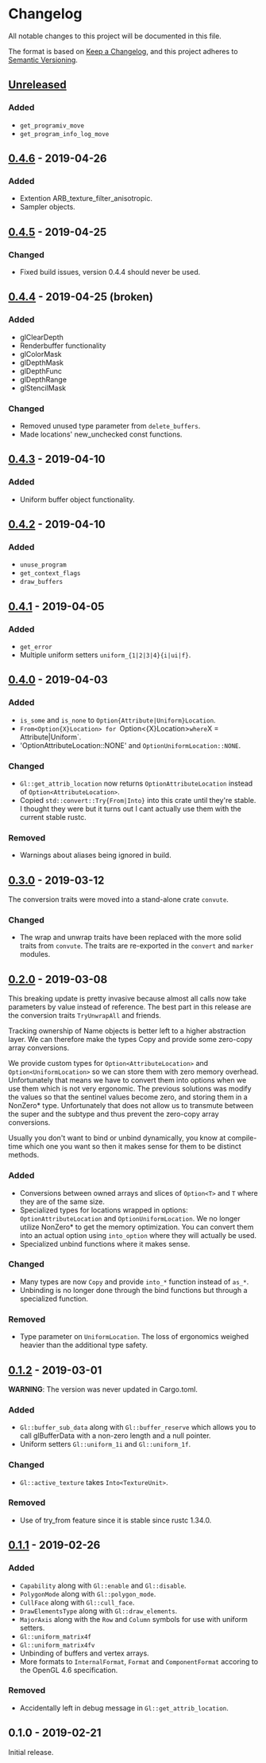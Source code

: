 # Changelog

All notable changes to this project will be documented in this file.

The format is based on [Keep a Changelog](https://keepachangelog.com/en/1.0.0/),
and this project adheres to [Semantic Versioning](https://semver.org/spec/v2.0.0.html).

## [Unreleased]
[Unreleased]: https://github.com/mickvangelderen/gl-typed-rust/compare/v0.4.6...HEAD

### Added
 - `get_programiv_move`
 - `get_program_info_log_move`

## [0.4.6] - 2019-04-26
[0.4.6]: https://github.com/mickvangelderen/gl-typed-rust/compare/v0.4.5...0.4.6

### Added
 - Extention ARB_texture_filter_anisotropic.
 - Sampler objects.

## [0.4.5] - 2019-04-25
[0.4.5]: https://github.com/mickvangelderen/gl-typed-rust/compare/v0.4.4...0.4.5

### Changed
 - Fixed build issues, version 0.4.4 should never be used.

## [0.4.4] - 2019-04-25 (broken)
[0.4.4]: https://github.com/mickvangelderen/gl-typed-rust/compare/v0.4.3...0.4.4

### Added
 - glClearDepth
 - Renderbuffer functionality
 - glColorMask
 - glDepthMask
 - glDepthFunc
 - glDepthRange
 - glStencilMask
 
### Changed
 - Removed unused type parameter from `delete_buffers`.
 - Made locations' new_unchecked const functions.

## [0.4.3] - 2019-04-10
[0.4.3]: https://github.com/mickvangelderen/gl-typed-rust/compare/v0.4.2...0.4.3

### Added

 - Uniform buffer object functionality.

## [0.4.2] - 2019-04-10
[0.4.2]: https://github.com/mickvangelderen/gl-typed-rust/compare/v0.4.1...0.4.2

### Added

 - `unuse_program`
 - `get_context_flags`
 - `draw_buffers`

## [0.4.1] - 2019-04-05
[0.4.1]: https://github.com/mickvangelderen/gl-typed-rust/compare/v0.4.0...0.4.1

### Added
 - `get_error`
 - Multiple uniform setters `uniform_{1|2|3|4}{i|ui|f}`.

## [0.4.0] - 2019-04-03
[0.4.0]: https://github.com/mickvangelderen/gl-typed-rust/compare/v0.3.0...0.4.0

### Added
 - `is_some` and `is_none` to `Option{Attribute|Uniform}Location`.
 - `From<Option{X}Location> for `Option<{X}Location>` where `X = Attribute|Uniform`.
 - 'OptionAttributeLocation::NONE' and `OptionUniformLocation::NONE`.

### Changed
 - `Gl::get_attrib_location` now returns `OptionAttributeLocation` instead of
   `Option<AttributeLocation>`.
 - Copied `std::convert::Try{From|Into}` into this crate until they're stable. I
   thought they were but it turns out I cant actually use them with the current
   stable rustc.

### Removed
 - Warnings about aliases being ignored in build.

## [0.3.0] - 2019-03-12
[0.3.0]: https://github.com/mickvangelderen/gl-typed-rust/compare/v0.2.0...0.3.0

The conversion traits were moved into a stand-alone crate `convute`.

### Changed
 - The wrap and unwrap traits have been replaced with the more solid traits from
   `convute`. The traits are re-exported in the `convert` and `marker` modules.

## [0.2.0] - 2019-03-08
[0.2.0]: https://github.com/mickvangelderen/gl-typed-rust/compare/v0.1.2...0.2.0

This breaking update is pretty invasive because almost all calls now take
parameters by value instead of reference. The best part in this release are the
conversion traits `TryUnwrapAll` and friends.

Tracking ownership of Name objects is better left to a higher abstraction layer.
We can therefore make the types Copy and provide some zero-copy array
conversions.

We provide custom types for `Option<AttributeLocation>` and
`Option<UniformLocation>` so we can store them with zero memory overhead.
Unfortunately that means we have to convert them into options when we use them
which is not very ergonomic. The previous solutions was modify the values so
that the sentinel values become zero, and storing them in a NonZero* type.
Unfortunately that does not allow us to transmute between the super and the
subtype and thus prevent the zero-copy array conversions.

Usually you don't want to bind or unbind dynamically, you know at compile-time
which one you want so then it makes sense for them to be distinct methods.

### Added
 - Conversions between owned arrays and slices of `Option<T>` and `T` where they
   are of the same size.
 - Specialized types for locations wrapped in options: `OptionAttributeLocation`
   and `OptionUniformLocation`. We no longer utilize NonZero* to get the memory
   optimization. You can convert them into an actual option using `into_option`
   where they will actually be used.
 - Specialized unbind functions where it makes sense.

### Changed
 - Many types are now `Copy` and provide `into_*` function instead of `as_*`.
 - Unbinding is no longer done through the bind functions but through a
   specialized function.

### Removed
 - Type parameter on `UniformLocation`. The loss of ergonomics weighed heavier
   than the additional type safety.

## [0.1.2] - 2019-03-01
[0.1.2]: https://github.com/mickvangelderen/gl-typed-rust/compare/0.1.1...0.1.2

**WARNING**: The version was never updated in Cargo.toml.

### Added
 - `Gl::buffer_sub_data` along with `Gl::buffer_reserve` which allows you to
   call glBufferData with a non-zero length and a null pointer.
 - Uniform setters `Gl::uniform_1i` and `Gl::uniform_1f`.

### Changed
 - `Gl::active_texture` takes `Into<TextureUnit>`.

### Removed
 - Use of try_from feature since it is stable since rustc 1.34.0.

## [0.1.1] - 2019-02-26
[0.1.1]: https://github.com/mickvangelderen/gl-typed-rust/compare/0.1.0...0.1.1

### Added
 - `Capability` along with `Gl::enable` and `Gl::disable`.
 - `PolygonMode` along with `Gl::polygon_mode`.
 - `CullFace` along with `Gl::cull_face`.
 - `DrawElementsType` along with `Gl::draw_elements`.
 - `MajorAxis` along with the `Row` and `Column` symbols for use with uniform
   setters.
 - `Gl::uniform_matrix4f`
 - `Gl::uniform_matrix4fv`
 - Unbinding of buffers and vertex arrays.
 - More formats to `InternalFormat`, `Format` and `ComponentFormat` accoring to
   the OpenGL 4.6 specification.

### Removed
 - Accidentally left in debug message in `Gl::get_attrib_location`.

## 0.1.0 - 2019-02-21

Initial release.

